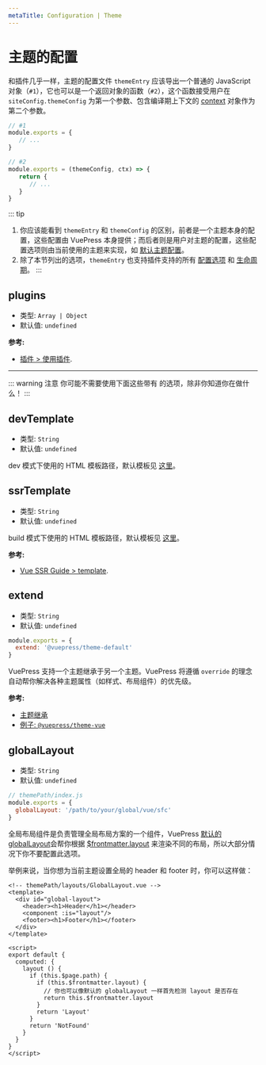 ```yaml
---
metaTitle: Configuration | Theme
---
```


# 主题的配置

和插件几乎一样，主题的配置文件 `themeEntry` 应该导出一个普通的 JavaScript 对象（`#1`），它也可以是一个返回对象的函数（`#2`），这个函数接受用户在 `siteConfig.themeConfig` 为第一个参数、包含编译期上下文的 [context](../plugin/context-api.md) 对象作为第二个参数。

``` js
// #1
module.exports = {
   // ...
}
```

``` js
// #2
module.exports = (themeConfig, ctx) => {
   return {
      // ...
   }
}
```

::: tip

1. 你应该能看到 `themeEntry` 和 `themeConfig` 的区别，前者是一个主题本身的配置，这些配置由 VuePress 本身提供；而后者则是用户对主题的配置，这些配置选项则由当前使用的主题来实现，如 [默认主题配置](./default-theme-config.md)。
2. 除了本节列出的选项，`themeEntry` 也支持插件支持的所有 [配置选项](../plugin/option-api.md) 和 [生命周期](../plugin/life-cycle.md)。
:::

## plugins

- 类型: `Array | Object`
- 默认值: `undefined`

**参考:**

- [插件 > 使用插件](../plugin/using-a-plugin.md).

---

::: warning 注意
你可能不需要使用下面这些带有 <Badge text="Danger Zone" vertical="middle"/> 的选项，除非你知道你在做什么！
:::

## devTemplate <Badge text="Danger Zone"/>

- 类型: `String`
- 默认值: `undefined`

dev 模式下使用的 HTML 模板路径，默认模板见 [这里](https://github.com/vuejs/vuepress/blob/master/packages/%40vuepress/core/lib/client/index.dev.html)。

## ssrTemplate <Badge text="Danger Zone"/>

- 类型: `String`
- 默认值: `undefined`

build 模式下使用的 HTML 模板路径，默认模板见 [这里](https://github.com/vuejs/vuepress/blob/master/packages/%40vuepress/core/lib/client/index.ssr.html)。

**参考:**

- [Vue SSR Guide > template](https://ssr.vuejs.org/zh/api/#createrenderer).

## extend <Badge text="Danger Zone"/>

- 类型: `String`
- 默认值: `undefined`

```js
module.exports = {
  extend: '@vuepress/theme-default'
}
```

VuePress 支持一个主题继承于另一个主题。VuePress 将遵循 `override` 的理念自动帮你解决各种主题属性（如样式、布局组件）的优先级。

**参考:**

- [主题继承](./inheritance.md)
- [例子: `@vuepress/theme-vue`](https://github.com/vuejs/vuepress/tree/master/packages/@vuepress/theme-vue)

## globalLayout <Badge text="Danger Zone"/>

- 类型: `String`
- 默认值: `undefined`

```js
// themePath/index.js
module.exports = {
  globalLayout: '/path/to/your/global/vue/sfc'
}
```

全局布局组件是负责管理全局布局方案的一个组件，VuePress [默认的 globalLayout](https://github.com/vuejs/vuepress/blob/master/packages/%40vuepress/core/lib/client/components/GlobalLayout.vue)会帮你根据 [$frontmatter.layout](../guide/frontmatter.md#layout) 来渲染不同的布局，所以大部分情况下你不要配置此选项。

举例来说，当你想为当前主题设置全局的 header 和 footer 时，你可以这样做：

```vue
<!-- themePath/layouts/GlobalLayout.vue -->
<template>
  <div id="global-layout">
    <header><h1>Header</h1></header>
    <component :is="layout"/>
    <footer><h1>Footer</h1></footer>
  </div>
</template>

<script>
export default {
  computed: {
    layout () {
      if (this.$page.path) {
        if (this.$frontmatter.layout) {
          // 你也可以像默认的 globalLayout 一样首先检测 layout 是否存在
          return this.$frontmatter.layout
        }
        return 'Layout'
      }
      return 'NotFound'
    }
  }
}
</script>
```
